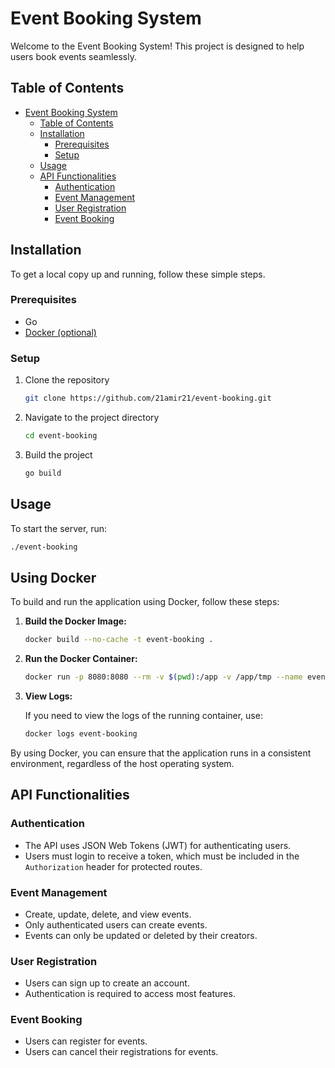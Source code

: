 # Event Booking System

Welcome to the Event Booking System! This project is designed to help users book events seamlessly.

## Table of Contents

- [Event Booking System](#event-booking-system)
  - [Table of Contents](#table-of-contents)
  - [Installation](#installation)
    - [Prerequisites](#prerequisites)
    - [Setup](#setup)
  - [Usage](#usage)
  - [API Functionalities](#api-functionalities)
    - [Authentication](#authentication)
    - [Event Management](#event-management)
    - [User Registration](#user-registration)
    - [Event Booking](#event-booking)

## Installation

To get a local copy up and running, follow these simple steps.

### Prerequisites

- Go
- [Docker (optional)](#using-docker)

### Setup

1. Clone the repository

   ```bash
   git clone https://github.com/21amir21/event-booking.git
   ```

2. Navigate to the project directory

   ```bash
   cd event-booking
   ```

3. Build the project

   ```bash
   go build
   ```

## Usage

To start the server, run:

```bash
./event-booking
```

## Using Docker

To build and run the application using Docker, follow these steps:

1. **Build the Docker Image:**

   ```bash
   docker build --no-cache -t event-booking .
   ```

2. **Run the Docker Container:**

   ```bash
   docker run -p 8080:8080 --rm -v $(pwd):/app -v /app/tmp --name event-booking event-booking
   ```

3. **View Logs:**

   If you need to view the logs of the running container, use:

   ```bash
   docker logs event-booking
   ```

By using Docker, you can ensure that the application runs in a consistent environment, regardless of the host operating system.

## API Functionalities

### Authentication

- The API uses JSON Web Tokens (JWT) for authenticating users.
- Users must login to receive a token, which must be included in the `Authorization` header for protected routes.

### Event Management

- Create, update, delete, and view events.
- Only authenticated users can create events.
- Events can only be updated or deleted by their creators.

### User Registration

- Users can sign up to create an account.
- Authentication is required to access most features.

### Event Booking

- Users can register for events.
- Users can cancel their registrations for events.
